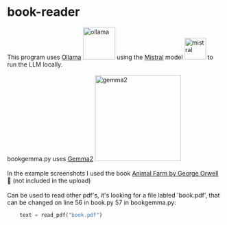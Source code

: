 # book-reader
This program uses [Ollama](https://ollama.com/) <img src="https://ollama.com/public/ollama.png" alt="ollama" height="75"> using the [Mistral](https://ollama.com/library/mistral-small3.1) model <img src= "https://ollama.com/assets/library/mistral-small3.1/88f81c26-7028-4f08-b906-92b873d5536e" alt="mistral" height="50"> to run the LLM locally. 
<br>
<br>
bookgemma.py uses [Gemma2](https://ollama.com/library/gemma2) <img src="https://ollama.com/assets/library/gemma2/58a4be20-b402-4dfa-8f1d-05d820f1204f" alt="gemma2" width="200">
<br>
<br>
In the example screenshots I used the book [Animal Farm by George Orwell](https://en.wikipedia.org/wiki/Animal_Farm)  :pig: (not included in the upload)
<br>
<br>
Can be used to read other pdf's, it's looking for a file labled 'book.pdf', that can be changed on line 56 in book.py 57 in bookgemma.py: 
```python
    text = read_pdf("book.pdf")
```

